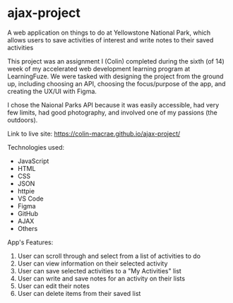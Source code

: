 # ajax-project

A web application on things to do at Yellowstone National Park, which allows users to save activities of interest and write notes to their saved activities

This project was an assignment I (Colin) completed during the sixth (of 14) week of my accelerated web development learning program at LearningFuze.  We were tasked with designing the project from the ground up, including choosing an API, choosing the focus/purpose of the app, and creating the UX/UI with Figma.

I chose the Naional Parks API because it was easily accessible, had very few limits, had good photography, and involved one of my passions (the outdoors).

Link to live site:
https://colin-macrae.github.io/ajax-project/

Technologies used:
- JavaScript
- HTML
- CSS
- JSON
- httpie
- VS Code
- Figma
- GitHub
- AJAX
- Others

App's Features:
1. User can scroll through and select from a list of activities to do
2. User can view information on their selected activity
3. User can save selected activities to a "My Activities" list
4. User can write and save notes for an activity on their lists
5. User can edit their notes
6. User can delete items from their saved list

